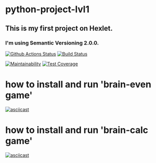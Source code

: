 # python-project-lvl1
## This is my first project on Hexlet.
### I'm using Semantic Versioning 2.0.0.

[![Github Actions Status](https://github.com/oleglego94/python-project-lvl1/workflows/Python%20CI/badge.svg)](https://github.com/oleglego94/python-project-lvl1/actions)
[![Build Status](https://travis-ci.org/oleglego94/python-project-lvl1.svg?branch=master)](https://travis-ci.org/oleglego94/python-project-lvl1)

[![Maintainability](https://api.codeclimate.com/v1/badges/3484037c18398fc39afc/maintainability)](https://codeclimate.com/github/oleglego94/python-project-lvl1/maintainability)
[![Test Coverage](https://api.codeclimate.com/v1/badges/3484037c18398fc39afc/test_coverage)](https://codeclimate.com/github/oleglego94/python-project-lvl1/test_coverage)

# how to install and run 'brain-even game'

[![asciicast](https://asciinema.org/a/ut7Erz6Uo7SnAcJ32NqiX2nd9.svg)](https://asciinema.org/a/ut7Erz6Uo7SnAcJ32NqiX2nd9)

# how to install and run 'brain-calc game'

[![asciicast](https://asciinema.org/a/aof2gJi9pAfjSweX5mjiFKvWk.svg)](https://asciinema.org/a/aof2gJi9pAfjSweX5mjiFKvWk)